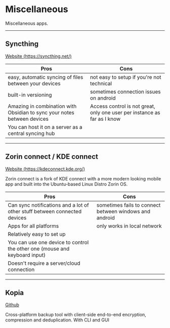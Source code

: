 # Miscellaneous

Miscellaneous apps.

---

## Syncthing

[Website (https://syncthing.net/)](https://syncthing.net/)

| Pros                                                                    | Cons                                                                     |
| ----------------------------------------------------------------------- | ------------------------------------------------------------------------ |
| easy, automatic syncing of files between your devices                   | not easy to setup if you're not technical                                |
| built-in versioning                                                     | sometimes connection issues on android                                   |
| Amazing in combination with Obsidian to sync your notes between devices | Access control is not great, only one user per instance as far as I know |
| You can host it on a server as a central syncing hub                    |                                                                          |

---

## Zorin connect / KDE connect

[Website (https://kdeconnect.kde.org/)](https://kdeconnect.kde.org/)

Zorin connect is a fork of KDE connect with a more modern looking mobile app and built into the Ubuntu-based Linux Distro Zorin OS.

| Pros                                                                       | Cons                                                   |
| -------------------------------------------------------------------------- | ------------------------------------------------------ |
| Can sync notifications and a lot of other stuff between connected devices  | sometimes fails to connect between windows and android |
| Apps for all platforms                                                     | only works in local network                            |
| Relatively easy to set up                                                  |                                                        |
| You can use one device to control the other one (mouse and keyboard input) |                                                        |
| Doesn't require a server/cloud connection                                  |                                                        |

---

## Kopia

[Github](https://github.com/kopia/kopia)

Cross-platform backup tool with client-side end-to-end encryption, compression and deduplication. With CLI and GUI
